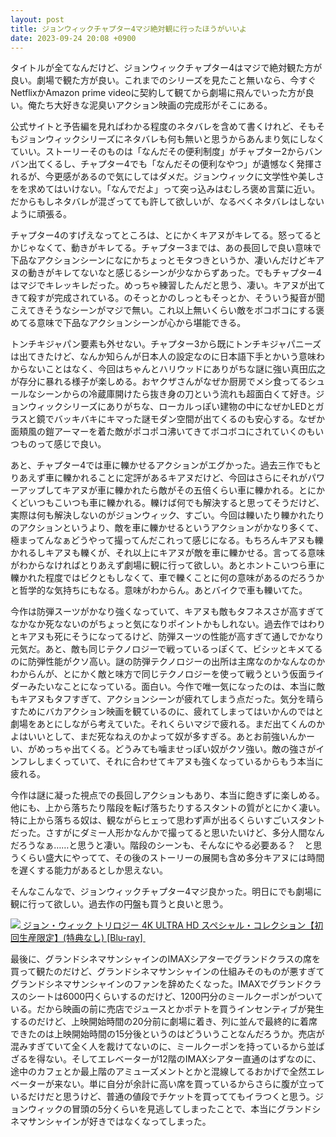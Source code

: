 ```yaml
---
layout: post
title: ジョンウィックチャプター4マジ絶対観に行ったほうがいいよ
date: 2023-09-24 20:08 +0900
---
```

タイトルが全てなんだけど、ジョンウィックチャプター4はマジで絶対観た方が良い。劇場で観た方が良い。これまでのシリーズを見たこと無いなら、今すぐNetflixかAmazon prime videoに契約して観てから劇場に飛んでいった方が良い。俺たち大好きな泥臭いアクション映画の完成形がそこにある。

公式サイトと予告編を見ればわかる程度のネタバレを含めて書くけれど、そもそもジョンウィックシリーズにネタバレも何も無いと思うからあんまり気にしなくていい。ストーリーそのものは「なんだその便利制度」がチャプター2からバンバン出てくるし、チャプター4でも「なんだその便利なやつ」が遺憾なく発揮されるが、今更感があるので気にしてはダメだ。ジョンウィックに文学性や美しさをを求めてはいけない。「なんでだよ」って突っ込みはむしろ褒め言葉に近い。だからもしネタバレが混ざってても許して欲しいが、なるべくネタバレはしないように頑張る。

チャプター4のすげえなってところは、とにかくキアヌがキレてる。怒ってるとかじゃなくて、動きがキレてる。チャプター3までは、あの長回しで良い意味で下品なアクションシーンになにかちょっとモタつきというか、凄いんだけどキアヌの動きがキレてないなと感じるシーンが少なからずあった。でもチャプター4はマジでキレッキレだった。めっちゃ練習したんだと思う、凄い。キアヌが出てきて殺すが完成されている。のそっとかのしっともそっとか、そういう擬音が聞こえてきそうなシーンがマジで無い。これ以上無いくらい敵をボコボコにする褒めてる意味で下品なアクションシーンが心から堪能できる。

トンチキジャパン要素も外せない。チャプター3から既にトンチキジャパニーズは出てきたけど、なんか知らんが日本人の設定なのに日本語下手とかいう意味わからないことはなく、今回はちゃんとハリウッドにありがちな謎に強い真田広之が存分に暴れる様子が楽しめる。おヤクザさんがなぜか厨房でメシ食ってるシュールなシーンからの冷蔵庫開けたら抜き身の刀という流れも超面白くて好き。ジョンウィックシリーズにありがちな、ローカルっぽい建物の中になぜかLEDとガラスと鏡でバッキバキにキマった謎モダン空間が出てくるのも安心する。なぜか面頬風の鎧アーマーを着た敵がポコポコ沸いてきてボコボコにされていくのもいつものって感じで良い。

あと、チャプター4では車に轢かせるアクションがエグかった。過去三作でもとりあえず車に轢かれることに定評があるキアヌだけど、今回はさらにそれがパワーアップしてキアヌが車に轢かれたら敵がその五倍くらい車に轢かれる。とにかくどいつもこいつも車に轢かれる。轢けば何でも解決すると思ってそうだけど、実際は何も解決しないのがジョンウィック、すごい。今回は轢いたり轢かれたりのアクションというより、敵を車に轢かせるというアクションがかなり多くて、極まってんなぁどうやって撮ってんだこれって感じになる。もちろんキアヌも轢かれるしキアヌも轢くが、それ以上にキアヌが敵を車に轢かせる。言ってる意味がわからなければとりあえず劇場に観に行って欲しい。あとホントこいつら車に轢かれた程度ではビクともしなくて、車で轢くことに何の意味があるのだろうかと哲学的な気持ちにもなる。意味がわからん。あとバイクで車も轢いてた。

今作は防弾スーツがかなり強くなっていて、キアヌも敵もタフネスさが高すぎてなかなか死なないのがちょっと気になりポイントかもしれない。過去作ではわりとキアヌも死にそうになってるけど、防弾スーツの性能が高すぎて通しでかなり元気だ。あと、敵も同じテクノロジーで戦っているっぽくて、ビシッとキメてるのに防弾性能がクソ高い。謎の防弾テクノロジーの出所は主席なのかなんなのかわからんが、とにかく敵と味方で同じテクノロジーを使って戦うという仮面ライダーみたいなことになっている。面白い。今作で唯一気になったのは、本当に敵もキアヌもタフすぎて、アクションシーンが疲れてしまう点だった。気分を晴らすためにバカアクション映画を観ているのに、疲れてしまってはいかんのではと劇場をあとにしながら考えていた。それくらいマジで疲れる。まだ出てくんのかよはいいとして、まだ死なねえのかよって奴が多すぎる。あとお前強いんかーい、がめっちゃ出てくる。どうみても噛ませっぽい奴がクソ強い。敵の強さがインフレしまくっていて、それに合わせてキアヌも強くなっているからもう本当に疲れる。

今作は謎に凝った視点での長回しアクションもあり、本当に飽きずに楽しめる。他にも、上から落ちたり階段を転げ落ちたりするスタントの質がとにかく凄い。特に上から落ちる奴は、観ながらヒェって思わず声が出るくらいすごいスタントだった。さすがにダミー人形かなんかで撮ってると思いたいけど、多分人間なんだろうなぁ……と思うと凄い。階段のシーンも、そんなにやる必要ある？　と思うくらい盛大にやってて、その後のストーリーの展開も含め多分キアヌには時間を遅くする能力があるとしか思えない。

そんなこんなで、ジョンウィックチャプター4マジ良かった。明日にでも劇場に観に行って欲しい。過去作の円盤も買うと良いと思う。

<div class="border-solid border-2 border-sky-500 p-2">
<a href="https://www.amazon.co.jp/%E3%82%B8%E3%83%A7%E3%83%B3%E3%83%BB%E3%82%A6%E3%82%A3%E3%83%83%E3%82%AF-%E3%83%88%E3%83%AA%E3%83%AD%E3%82%B8%E3%83%BC-ULTRA-%E3%82%B9%E3%83%9A%E3%82%B7%E3%83%A3%E3%83%AB%E3%83%BB%E3%82%B3%E3%83%AC%E3%82%AF%E3%82%B7%E3%83%A7%E3%83%B3%E3%80%90%E5%88%9D%E5%9B%9E%E7%94%9F%E7%94%A3%E9%99%90%E5%AE%9A%E3%80%91-Blu-ray/dp/B0C6951WR2?crid=1UCE40UYZITEU&keywords=%E3%82%B8%E3%83%A7%E3%83%B3%E3%82%A6%E3%82%A3%E3%83%83%E3%82%AF+blu-ray&qid=1695549914&sprefix=%E3%82%B8%E3%83%A7%E3%83%B3%E3%82%A6%E3%82%A3%E3%83%83%E3%82%AF+%2Caps%2C176&sr=8-2&linkCode=li3&tag=ppyd-22&linkId=774cf955d4309e3170b6d0590d33b96f&language=ja_JP&ref_=as_li_ss_il" target="_blank"><img border="0" src="//ws-fe.amazon-adsystem.com/widgets/q?_encoding=UTF8&ASIN=B0C6951WR2&Format=_SL250_&ID=AsinImage&MarketPlace=JP&ServiceVersion=20070822&WS=1&tag=ppyd-22&language=ja_JP" >
ジョン・ウィック トリロジー 4K ULTRA HD スペシャル・コレクション【初回生産限定】(特典なし) [Blu-ray]
</a><img src="https://ir-jp.amazon-adsystem.com/e/ir?t=ppyd-22&language=ja_JP&l=li3&o=9&a=B0C6951WR2" width="1" height="1" border="0" alt="" style="border:none !important; margin:0px !important;" />
</div>

最後に、グランドシネマサンシャインのIMAXシアターでグランドクラスの席を買って観たのだけど、グランドシネマサンシャインの仕組みそのものが悪すぎてグランドシネマサンシャインのファンを辞めたくなった。IMAXでグランドクラスのシートは6000円くらいするのだけど、1200円分のミールクーポンがついている。だから映画の前に売店でジュースとかポテトを買うインセンティブが発生するのだけど、上映開始時間の20分前に劇場に着き、列に並んで最終的に着席できたのは上映開始時間の15分後というのはどういうことなんだろうか。売店が混みすぎていて全く人を裁けてないのに、ミールクーポンを持っているから並ばざるを得ない。そしてエレベーターが12階のIMAXシアター直通のはずなのに、途中のカフェとか最上階のアミューズメントとかと混線してるおかげで全然エレベーターが来ない。単に自分が余計に高い席を買っているからさらに腹が立っているだけだと思うけど、普通の値段でチケットを買っててもイラつくと思う。ジョンウィックの冒頭の5分くらいを見逃してしまったことで、本当にグランドシネマサンシャインが好きではなくなってしまった。
